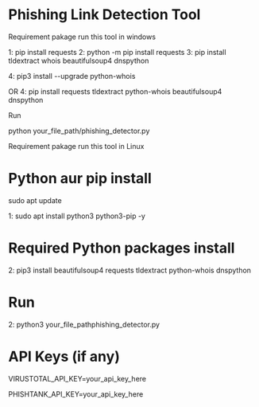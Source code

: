 # Phishing Link Detection Tool

Requirement pakage run this tool in windows

1: pip install requests
2: python -m pip install requests
3: pip install tldextract whois beautifulsoup4 dnspython

4: pip3 install --upgrade python-whois

OR
4: pip install requests tldextract python-whois beautifulsoup4 dnspython

Run 

 python your_file_path/phishing_detector.py
 
Requirement pakage run this tool in Linux

# Python aur pip install

sudo apt update

1: sudo apt install python3 python3-pip -y

# Required Python packages install

2: pip3 install beautifulsoup4 requests tldextract python-whois dnspython

# Run

2: python3 your_file_pathphishing_detector.py

# API Keys (if any)

VIRUSTOTAL_API_KEY=your_api_key_here

PHISHTANK_API_KEY=your_api_key_here





